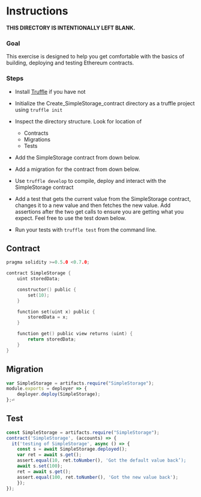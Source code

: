 # Instructions

**THIS DIRECTORY IS INTENTIONALLY LEFT BLANK.**

### Goal
This exercise is designed to help you get comfortable with the basics
of building, deploying and testing Ethereum contracts.

### Steps
- Install [Truffle](https://www.trufflesuite.com/truffle) if you have not

- Initialize the Create_SimpleStorage_contract directory as a truffle project using `truffle init`

- Inspect the directory structure. Look for location of
  - Contracts
  -  Migrations
  - Tests

- Add the SimpleStorage contract from down below.

- Add a migration for the contract from down below.

- Use `truffle develop` to compile, deploy and interact with the
  SimpleStorage contract

- Add a test that gets the current value from the SimpleStorage
  contract, changes it to a new value and then fetches the new
  value. Add assertions after the two get calls to ensure you are
  getting what you expect. Feel free to use the test down below.

- Run your tests with `truffle test` from the command line.

## Contract

``` c
pragma solidity >=0.5.0 <0.7.0;

contract SimpleStorage {
    uint storedData;

    constructor() public {
        set(10);
    }

    function set(uint x) public {
        storedData = x;
    }

    function get() public view returns (uint) {
        return storedData;
    }
}
```

## Migration

``` javascript
var SimpleStorage = artifacts.require("SimpleStorage");
module.exports = deployer => {
    deployer.deploy(SimpleStorage);
};⏎ 
```

## Test

``` javascript
const SimpleStorage = artifacts.require("SimpleStorage");
contract('SimpleStorage', (accounts) => {
  it('testing of SimpleStorage', async () => {
    const s = await SimpleStorage.deployed();
    var ret = await s.get();
    assert.equal(10, ret.toNumber(), 'Got the default value back’);
    await s.set(100);
    ret = await s.get();
    assert.equal(100, ret.toNumber(), 'Got the new value back');	
    });
});
```

